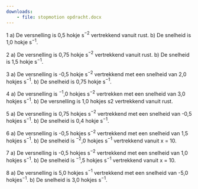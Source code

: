 ```yaml
---
downloads:
    - file: stopmotion opdracht.docx
---
```


1	a)	De versnelling is 0,5 hokje s$^{-2}$ vertrekkend vanuit rust.
	b)	De snelheid is 1,0 hokje s$^{-1}$.

2	a)	De versnelling is 0,75 hokje s$^{-2}$ vertrekkend vanuit rust.
	b)	De snelheid is 1,5 hokje s$^{-1}$.

3	a)	De versnelling is -0,5 hokje s$^{-2}$ vertrekkend met een snelheid van 2,0 hokjes s$^{-1}$.
	b)	De snelheid is 0,75 hokje s$^{-1}$.

4	a)	De versnelling is $^{-1}$,0 hokjes s$^{-2}$ vertrekken met een snelheid van 3,0 hokjes s$^{-1}$.
	b)	De versnelling is 1,0 hokjes s2 vertrekkend vanuit rust.

5	a)	De versnelling is 0,75 hokjes s$^{-2}$ vertrekkend met een snelheid van -0,5 hokjes s$^{-1}$.
	b)	De snelheid is 0,4 hokje s$^{-1}$.

6	a)	De versnelling is -0,5 hokjes s$^{-2}$ vertrekkend met een snelheid van 1,5 hokjes s$^{-1}$.
	b)	De snelheid is $^{-2}$,0 hokjes s$^{-1}$ vertrekkend vanuit x = 10.

7	a)	De versnelling is -0,5 hokjes s$^{-2}$ vertrekkend met een snelheid van 1,0 hokjes s$^{-1}$.
	b)	De snelheid is $^{-1}$,5 hokjes s$^{-1}$ vertrekkend vanuit x = 10.

8	a)	De versnelling is 5,0 hokjes s$^{-1}$ vertrekkend met een snelheid van -5,0 hokjes$^{-1}$.
	b)	De snelheid is 3,0 hokjes s$^{-1}$.

